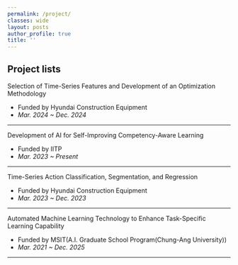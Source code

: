 ```yaml
---
permalink: /project/
classes: wide  
layout: posts
author_profile: true
title: ''
---
```


## Project lists 
Selection of Time-Series Features and Development of an Optimization Methodology<br>
- Funded by Hyundai Construction Equipment<br>
- *Mar. 2024 ~ Dec. 2024<br>*
---
Development of AI for Self-Improving Competency-Aware Learning<br>
- Funded by IITP<br>
- *Mar. 2023 ~ Present<br>*
---
Time-Series Action Classification, Segmentation, and Regression<br>
- Funded by Hyundai Construction Equipment<br>
- *Mar. 2023 ~ Dec. 2023<br>*
---
Automated Machine Learning Technology to Enhance Task-Specific Learning Capability<br>
- Funded by MSIT(A.I. Graduate School Program(Chung-Ang University))<br>
- *Mar. 2021 ~ Dec. 2025<br>*
---



